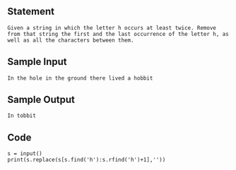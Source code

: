 ## Statement
```
Given a string in which the letter h occurs at least twice. Remove from that string the first and the last occurrence of the letter h, as well as all the characters between them.
```
## Sample Input 
```
In the hole in the ground there lived a hobbit
```
## Sample Output
```
In tobbit
```
## Code
```
s = input()
print(s.replace(s[s.find('h'):s.rfind('h')+1],''))
```

